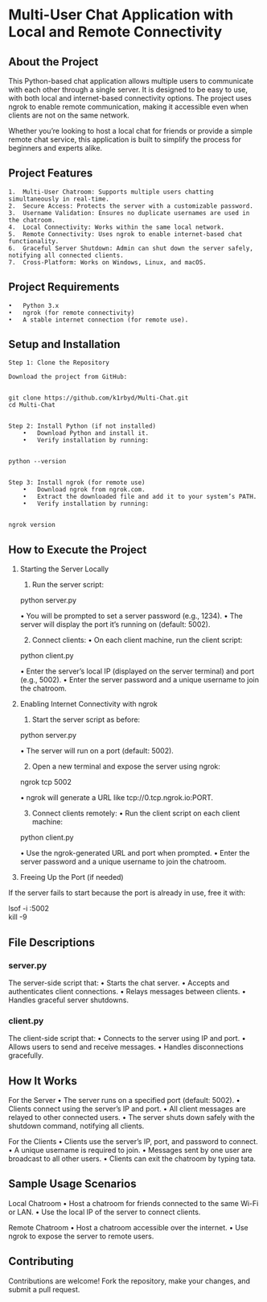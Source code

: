 
# Multi-User Chat Application with Local and Remote Connectivity

## About the Project

This Python-based chat application allows multiple users to communicate with each other through a single server. It is designed to be easy to use, with both local and internet-based connectivity options. The project uses ngrok to enable remote communication, making it accessible even when clients are not on the same network.

Whether you’re looking to host a local chat for friends or provide a simple remote chat service, this application is built to simplify the process for beginners and experts alike.

## Project Features

	1.	Multi-User Chatroom: Supports multiple users chatting simultaneously in real-time.
	2.	Secure Access: Protects the server with a customizable password.
	3.	Username Validation: Ensures no duplicate usernames are used in the chatroom.
	4.	Local Connectivity: Works within the same local network.
	5.	Remote Connectivity: Uses ngrok to enable internet-based chat functionality.
	6.	Graceful Server Shutdown: Admin can shut down the server safely, notifying all connected clients.
	7.	Cross-Platform: Works on Windows, Linux, and macOS.

## Project Requirements
	•	Python 3.x
	•	ngrok (for remote connectivity)
	•	A stable internet connection (for remote use).

## Setup and Installation

	Step 1: Clone the Repository

	Download the project from GitHub:
	
	
	git clone https://github.com/k1rbyd/Multi-Chat.git  
	cd Multi-Chat  
	
	
	Step 2: Install Python (if not installed)
		•	Download Python and install it.
		•	Verify installation by running:
	 
	
	python --version  
	
	
	Step 3: Install ngrok (for remote use)
		•	Download ngrok from ngrok.com.
		•	Extract the downloaded file and add it to your system’s PATH.
		•	Verify installation by running:
	
	
	ngrok version  
	

## How to Execute the Project

1. Starting the Server Locally

	1.	Run the server script:

	
	python server.py  
	

	•	You will be prompted to set a server password (e.g., 1234).
	•	The server will display the port it’s running on (default: 5002).

	2.	Connect clients:
	•	On each client machine, run the client script:
	
 	
	python client.py  
	

	•	Enter the server’s local IP (displayed on the server terminal) and port (e.g., 5002).
	•	Enter the server password and a unique username to join the chatroom.

2. Enabling Internet Connectivity with ngrok
	
 	1.	Start the server script as before:

	
	python server.py  
	

	•	The server will run on a port (default: 5002).

	2.	Open a new terminal and expose the server using ngrok:

	
	ngrok tcp 5002  
	

	•	ngrok will generate a URL like tcp://0.tcp.ngrok.io:PORT.

	3.	Connect clients remotely:
	•	Run the client script on each client machine:

	
	python client.py  
	

	•	Use the ngrok-generated URL and port when prompted.
	•	Enter the server password and a unique username to join the chatroom.

3. Freeing Up the Port (if needed)

If the server fails to start because the port is already in use, free it with:


lsof -i :5002  
kill -9 <PID>  


## File Descriptions

### server.py

The server-side script that:
	•	Starts the chat server.
	•	Accepts and authenticates client connections.
	•	Relays messages between clients.
	•	Handles graceful server shutdowns.

### client.py

The client-side script that:
	•	Connects to the server using IP and port.
	•	Allows users to send and receive messages.
	•	Handles disconnections gracefully.

## How It Works

For the Server
	•	The server runs on a specified port (default: 5002).
	•	Clients connect using the server’s IP and port.
	•	All client messages are relayed to other connected users.
	•	The server shuts down safely with the shutdown command, notifying all clients.

For the Clients
	•	Clients use the server’s IP, port, and password to connect.
	•	A unique username is required to join.
	•	Messages sent by one user are broadcast to all other users.
	•	Clients can exit the chatroom by typing tata.

## Sample Usage Scenarios

Local Chatroom
	•	Host a chatroom for friends connected to the same Wi-Fi or LAN.
	•	Use the local IP of the server to connect clients.

Remote Chatroom
	•	Host a chatroom accessible over the internet.
	•	Use ngrok to expose the server to remote users.

## Contributing

Contributions are welcome! Fork the repository, make your changes, and submit a pull request.

